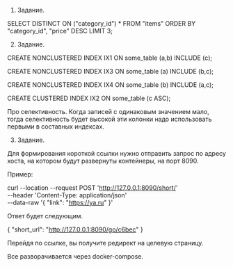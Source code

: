 1. Задание.

SELECT DISTINCT ON ("category_id") * FROM "items" ORDER BY "category_id", "price" DESC LIMIT 3;

2. Задание.

CREATE NONCLUSTERED INDEX IX1 ON some_table (a,b) INCLUDE (c);

CREATE NONCLUSTERED INDEX IX3 ON some_table (a) INCLUDE (b,c);

CREATE NONCLUSTERED INDEX IX4 ON some_table (b) INCLUDE (a,c);

CREATE CLUSTERED INDEX IX2 ON some_table (c ASC);

Про селективность. 
Когда записей с одинаковым значением мало, тогда селективность будет высокой эти колонки надо использовать первыми в составных индексах.

3. Задание.

Для формирования короткой ссылки нужно отправить запрос по адресу хоста, на котором будут развернуты контейнеры, на порт 8090.

Пример:

curl --location --request POST 'http://127.0.0.1:8090/short/' \
--header 'Content-Type: application/json' \
--data-raw '{
    "link": "https://ya.ru"
}'

Ответ будет следующим.

{
    "short_url": "http://127.0.0.1:8090/go/c6bec"
}

Перейдя по ссылке, вы получите редирект на целевую страницу.

Все разворачивается через docker-compose.
